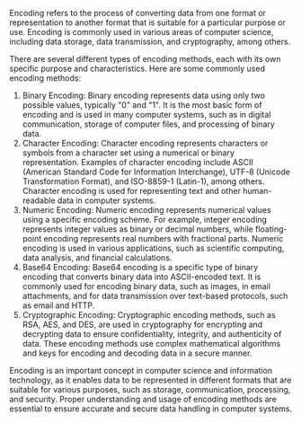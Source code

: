 Encoding refers to the process of converting data from one format or representation to another format that is suitable for a particular purpose or use. Encoding is commonly used in various areas of computer science, including data storage, data transmission, and cryptography, among others.

There are several different types of encoding methods, each with its own specific purpose and characteristics. Here are some commonly used encoding methods:

1. Binary Encoding: Binary encoding represents data using only two possible values, typically "0" and "1". It is the most basic form of encoding and is used in many computer systems, such as in digital communication, storage of computer files, and processing of binary data.
2. Character Encoding: Character encoding represents characters or symbols from a character set using a numerical or binary representation. Examples of character encoding include ASCII (American Standard Code for Information Interchange), UTF-8 (Unicode Transformation Format), and ISO-8859-1 (Latin-1), among others. Character encoding is used for representing text and other human-readable data in computer systems.
3. Numeric Encoding: Numeric encoding represents numerical values using a specific encoding scheme. For example, integer encoding represents integer values as binary or decimal numbers, while floating-point encoding represents real numbers with fractional parts. Numeric encoding is used in various applications, such as scientific computing, data analysis, and financial calculations.
4. Base64 Encoding: Base64 encoding is a specific type of binary encoding that converts binary data into ASCII-encoded text. It is commonly used for encoding binary data, such as images, in email attachments, and for data transmission over text-based protocols, such as email and HTTP.
5. Cryptographic Encoding: Cryptographic encoding methods, such as RSA, AES, and DES, are used in cryptography for encrypting and decrypting data to ensure confidentiality, integrity, and authenticity of data. These encoding methods use complex mathematical algorithms and keys for encoding and decoding data in a secure manner.

Encoding is an important concept in computer science and information technology, as it enables data to be represented in different formats that are suitable for various purposes, such as storage, communication, processing, and security. Proper understanding and usage of encoding methods are essential to ensure accurate and secure data handling in computer systems.
